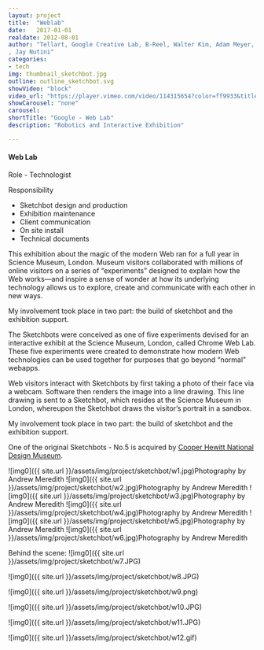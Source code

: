```yaml
---
layout: project
title:  "Weblab"
date:   2017-01-01
realdate: 2012-08-01
author: "Tellart, Google Creative Lab, B-Reel, Walter Kim, Adam Meyer, Jasper Speicher, Kuan-Ju Wu, Don Nguyen
, Jay Nutini"
categories:
- tech
img: thumbnail_sketchbot.jpg
outline: outline_sketchbot.svg
showVideo: "block"
video_url: "https://player.vimeo.com/video/114315654?color=ff9933&title=0&byline=0&portrait=0"
showCarousel: "none"
carousel:
shortTitle: "Google - Web Lab"
description: "Robotics and Interactive Exhibition"

---
```

#### Web Lab ####

Role - Technologist

Responsibility

- Sketchbot design and production
- Exhibition maintenance
- Client communication
- On site install
- Technical documents



This exhibition about the magic of the modern Web ran for a full year in Science Museum, London. Museum visitors collaborated with millions of online visitors on a series of “experiments” designed to explain how the Web works—and inspire a sense of wonder at how its underlying technology allows us to explore, create and communicate with each other in new ways.

My involvement took place in two part: the build of sketchbot and the exhibition support.

The Sketchbots were conceived as one of five experiments devised for an interactive exhibit at the Science Museum, London, called Chrome Web Lab. These five experiments were created to demonstrate how modern Web technologies can be used together for purposes that go beyond “normal” webapps.

Web visitors interact with Sketchbots by first taking a photo of their face via a webcam. Software then renders the image into a line drawing. This line drawing is sent to a Sketchbot, which resides at the Science Museum in London, whereupon the Sketchbot draws the visitor’s portrait in a sandbox.

My involvement took place in two part: the build of sketchbot and the exhibition support.

One of the original Sketchbots - No.5 is acquired by [Cooper Hewitt National Design Museum](https://collection.cooperhewitt.org/objects/68250943/).

![img0]({{ site.url }}/assets/img/project/sketchbot/w1.jpg)Photography by Andrew Meredith
![img0]({{ site.url }}/assets/img/project/sketchbot/w2.jpg)Photography by Andrew Meredith
![img0]({{ site.url }}/assets/img/project/sketchbot/w3.jpg)Photography by Andrew Meredith
![img0]({{ site.url }}/assets/img/project/sketchbot/w4.jpg)Photography by Andrew Meredith
![img0]({{ site.url }}/assets/img/project/sketchbot/w5.jpg)Photography by Andrew Meredith
![img0]({{ site.url }}/assets/img/project/sketchbot/w6.jpg)Photography by Andrew Meredith

Behind the scene:
![img0]({{ site.url }}/assets/img/project/sketchbot/w7.JPG)

![img0]({{ site.url }}/assets/img/project/sketchbot/w8.JPG)

![img0]({{ site.url }}/assets/img/project/sketchbot/w9.png)

![img0]({{ site.url }}/assets/img/project/sketchbot/w10.JPG)

![img0]({{ site.url }}/assets/img/project/sketchbot/w11.JPG)

![img0]({{ site.url }}/assets/img/project/sketchbot/w12.gif)
